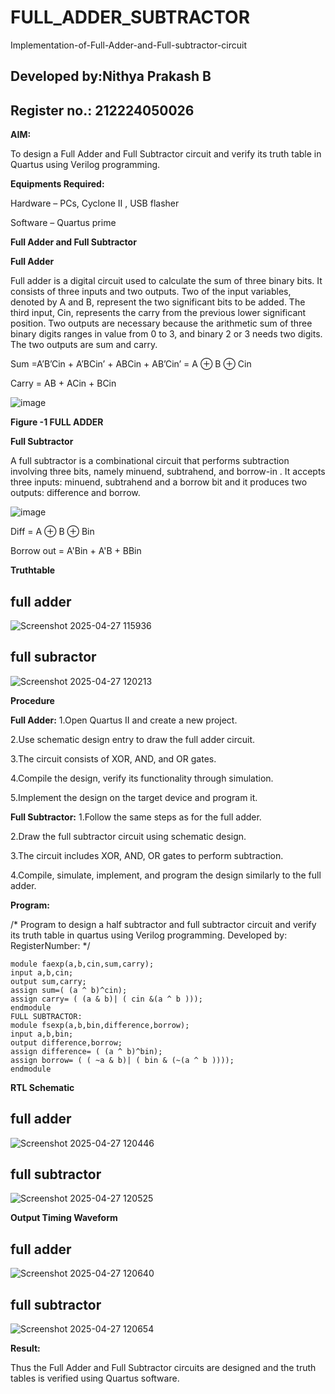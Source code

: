 # FULL_ADDER_SUBTRACTOR

Implementation-of-Full-Adder-and-Full-subtractor-circuit
## Developed by:Nithya Prakash B
## Register no.: 212224050026


**AIM:**

To design a Full Adder and Full Subtractor circuit and verify its truth table in Quartus using Verilog programming.

**Equipments Required:**

Hardware – PCs, Cyclone II , USB flasher

Software – Quartus prime

**Full Adder and Full Subtractor**

**Full Adder**

Full adder is a digital circuit used to calculate the sum of three binary bits. It consists of three inputs and two outputs. Two of the input variables, denoted by A and B, represent the two significant bits to be added. The third input, Cin, represents the carry from the previous lower significant position. Two outputs are necessary because the arithmetic sum of three binary digits ranges in value from 0 to 3, and binary 2 or 3 needs two digits. The two outputs are sum and carry.

Sum =A’B’Cin + A’BCin’ + ABCin + AB’Cin’ = A ⊕ B ⊕ Cin 

Carry = AB + ACin + BCin

![image](https://github.com/naavaneetha/FULL_ADDER_SUBTRACTOR/assets/154305477/0f30ba51-5ffb-4198-845f-18e054f675e7)

**Figure -1 FULL ADDER**

**Full Subtractor**

A full subtractor is a combinational circuit that performs subtraction involving three bits, namely minuend, subtrahend, and borrow-in . It accepts three inputs: minuend, subtrahend and a borrow bit and it produces two outputs: difference and borrow.

![image](https://github.com/naavaneetha/FULL_ADDER_SUBTRACTOR/assets/154305477/02b24f51-ab51-4304-9ad6-7b81ffc1ead5)

Diff = A ⊕ B ⊕ Bin 

Borrow out = A'Bin + A'B + BBin

**Truthtable**
## full adder

![Screenshot 2025-04-27 115936](https://github.com/user-attachments/assets/bf0a7383-16c4-40b4-89f5-7f1a37a976ee)

## full subractor

![Screenshot 2025-04-27 120213](https://github.com/user-attachments/assets/b6626bf9-62da-4a22-86ac-6e41daf3dd29)

**Procedure**

**Full Adder:**
1.Open Quartus II and create a new project.

2.Use schematic design entry to draw the full adder circuit. 

3.The circuit consists of XOR, AND, and OR gates. 

4.Compile the design, verify its functionality through simulation. 

5.Implement the design on the target device and program it.

**Full Subtractor:** 
1.Follow the same steps as for the full adder. 

2.Draw the full subtractor circuit using schematic design. 

3.The circuit includes XOR, AND, OR gates to perform subtraction. 

4.Compile, simulate, implement, and program the design similarly to the full adder.

**Program:**

/* Program to design a half subtractor and full subtractor circuit and verify its truth table in quartus using Verilog programming. Developed by: RegisterNumber:
*/

```
module faexp(a,b,cin,sum,carry);
input a,b,cin;
output sum,carry;
assign sum=( (a ^ b)^cin);
assign carry= ( (a & b)| ( cin &(a ^ b )));
endmodule
FULL SUBTRACTOR:
module fsexp(a,b,bin,difference,borrow);
input a,b,bin;
output difference,borrow;
assign difference= ( (a ^ b)^bin);
assign borrow= ( ( ~a & b)| ( bin & (~(a ^ b ))));
endmodule

```
**RTL Schematic**

## full adder

![Screenshot 2025-04-27 120446](https://github.com/user-attachments/assets/2b2842a1-7447-44d9-86a5-b619d61685f1)


## full subtractor

![Screenshot 2025-04-27 120525](https://github.com/user-attachments/assets/b1bcf09c-583c-415d-8d19-68a2e1ec47e3)


**Output Timing Waveform**

## full adder

![Screenshot 2025-04-27 120640](https://github.com/user-attachments/assets/03737752-1234-46eb-a8df-1a9803c81cd9)


## full subtractor

![Screenshot 2025-04-27 120654](https://github.com/user-attachments/assets/3d9a2b4c-9554-4bc9-9b92-14bc37da4da7)


**Result:**

Thus the Full Adder and Full Subtractor circuits are designed and the truth tables is verified using Quartus software.
